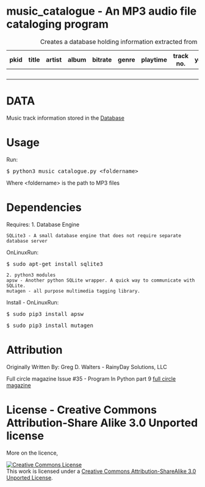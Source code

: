 # music_catalogue - An MP3 audio file cataloging program
<table>
    <caption>Creates a database holding information extracted from metadata(ID3 tags).</caption>
    <thead>
        <th>pkid</th>
        <th>title</th>
        <th>artist</th>
        <th>album</th>
        <th>bitrate</th>
        <th>genre</th>
        <th>playtime</th>
        <th>track no.</th>
        <th>year</th>
        <th>filesize</th>
        <th>path</th>
        <th>filename</th>
    </thead>
    <tbody>
        <td>&nbsp;</td>
        <td>&nbsp;</td>
        <td>&nbsp;</td>
        <td>&nbsp;</td>
        <td>&nbsp;</td>
        <td>&nbsp;</td>
        <td>&nbsp;</td>
        <td>&nbsp;</td>
        <td>&nbsp;</td>
        <td>&nbsp;</td>
        <td>&nbsp;</td>
        <td>&nbsp;</td>
    </tbody>
</table>


DATA
====
Music track information stored in the [Database](music_catalogue.db)

Usage
=====
Run:
<pre>
$ <kbd>python3 music_catalogue.py &lt;foldername&gt;</kbd>
</pre>
<p>Where &lt;foldername&gt; is the path to MP3 files</p> 

Dependencies
============
Requires:
    1. Database Engine

    SQLite3 - A small database engine that does not require separate database server

OnLinuxRun:
<pre>
$ <kbd>sudo apt-get install sqlite3</kbd>
</pre>

    2. python3 modules 
    apsw - Another python SQLite wrapper. A quick way to communicate with SQLite.
    mutagen - all purpose multimedia tagging library.
					
Install - OnLinuxRun:
<pre>
$ <kbd>sudo pip3 install apsw</kbd>
</pre>
<pre>
$ <kbd>sudo pip3 install mutagen</kbd>
</pre>

Attribution
===========
Originally Written By:
Greg D. Walters - RainyDay Solutions, LLC


Full circle magazine Issue #35 - Program In Python part 9
[full circle magazine](www.fullcirclemagazine.org)

License - Creative Commons Attribution-Share Alike 3.0 Unported license
==========================================================================
More on the licence, 

<a rel="license" href="http://creativecommons.org/licenses/by-sa/3.0/"><img alt="Creative Commons License" style="border-wilih:0" src="https://i.creativecommons.org/l/by-sa/3.0/88x31.png" /></a><br />This work is licensed under a <a rel="license" href="http://creativecommons.org/licenses/by-sa/3.0/">Creative Commons Attribution-ShareAlike 3.0 Unported License</a>.

